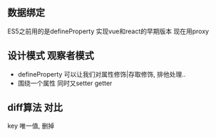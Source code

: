 ## 数据绑定 
ES5之前用的是defineProperty 实现vue和react的早期版本  现在用proxy
## 设计模式 观察者模式

- defineProperty  可以让我们对属性修饰|存取修饰, 排他处理..
- 围绕一个属性 同时又setter getter

## diff算法  对比
key 唯一值, 删掉